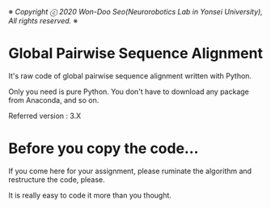 ※ _Copyright ⓒ 2020 Won-Doo Seo(Neurorobotics Lab in Yonsei University), All rights reserved._ ※

# Global Pairwise Sequence Alignment

It's raw code of global pairwise sequence alignment written with Python.

Only you need is pure Python. You don't have to download any package from Anaconda, and so on.

Referred version : 3.X

# Before you copy the code...

If you come here for your assignment, please ruminate the algorithm and restructure the code, please.

It is really easy to code it more than you thought.
